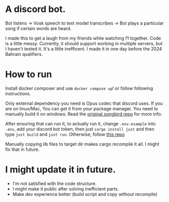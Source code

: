 # A discord bot.
Bot listens -> Vosk speech to text model transcribes -> Bot plays a particular song if certain words are heard. 

I made this to get a laugh from my friends while watching f1 together. Code is a little messy. Currently, it should support working in multiple servers, but I haven't tested it. It's a little inefficent. I made it in one day before the 2024 Bahrain qualifiers.

# How to run

Install docker composer and use `docker compose up`! or follow following instructions.

Only external dependency you need is Opus codec that discord uses. If you are on linux/Mac, You can get it from your package manager. You need to manually build it on windows. Read the [original songbird repo](https://github.com/serenity-rs/songbird?tab=readme-ov-file#dependencies]) for more info.

After ensuring that can run it, to actually run it, change `.env.example` into `.env`, add your discord bot token, then just `cargo install just` and then type `just build` and `just run`. Otherwise, follow [this repo](https://github.com/Bear-03/vosk-rs?tab=readme-ov-file#compilation) 

Manually copying lib files to target dir makes cargo recompile it all. I might fix that in future. 

# I might update it in future. 
- I'm not satisfied with the code structure.
- I might make it public after solving inefficient parts.
- Make dev experience better (build script and copy without recompile)
  
